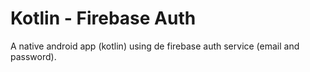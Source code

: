 # Kotlin - Firebase Auth

A native android app (kotlin) using de firebase auth service (email and password).
